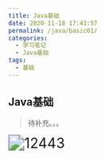 ```yaml
---
title: Java基础
date: 2020-11-18 17:43:57
permalink: /java/basic01/
categories:
  - 学习笔记
  - Java基础
tags:
  - 基础
---
```





## Java基础

> 待补充。。。



<img src="https://gitee.com/hept/picForMarkdown/raw/master/img/20220327114411.png" alt="12443" style="zoom:200%;" />

